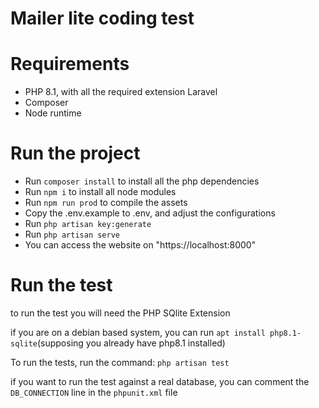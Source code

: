 # Mailer lite coding test
# Requirements
- PHP 8.1, with all the required extension Laravel 
- Composer
- Node runtime

# Run the project
- Run `composer install` to install all the php dependencies
- Run `npm i` to install all node modules
- Run `npm run prod` to compile the assets
- Copy the .env.example to .env, and adjust the configurations
- Run `php artisan key:generate`
- Run `php artisan serve`
- You can access the website on "https://localhost:8000"

# Run the test
to run the test you will need the PHP SQlite Extension

if you are on a debian based system, you can run `apt install php8.1-sqlite`(supposing you already have php8.1 installed)

To run the tests, run the command:
`php artisan test`

if you want to run the test against a real database, you can comment the `DB_CONNECTION` line in the `phpunit.xml` file